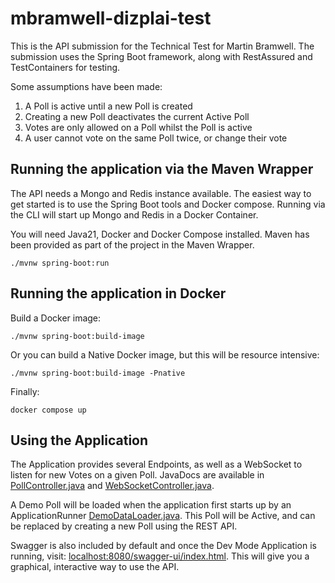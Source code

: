 # mbramwell-dizplai-test

This is the API submission for the Technical Test for Martin Bramwell.
The submission uses the Spring Boot framework, along with RestAssured and TestContainers for testing.

Some assumptions have been made:
1. A Poll is active until a new Poll is created
2. Creating a new Poll deactivates the current Active Poll
3. Votes are only allowed on a Poll whilst the Poll is active
4. A user cannot vote on the same Poll twice, or change their vote

## Running the application via the Maven Wrapper

The API needs a Mongo and Redis instance available. The easiest way to get started is to use the Spring Boot tools and Docker compose.
Running via the CLI will start up Mongo and Redis in a Docker Container.

You will need Java21, Docker and Docker Compose installed.
Maven has been provided as part of the project in the Maven Wrapper.

```shell script
./mvnw spring-boot:run
```

## Running the application in Docker

Build a Docker image:
```shell script
./mvnw spring-boot:build-image
```

Or you can build a Native Docker image, but this will be resource intensive:
```shell script
./mvnw spring-boot:build-image -Pnative
```

Finally:
```shell script
docker compose up
```

## Using the Application

The Application provides several Endpoints, as well as a WebSocket to listen for new Votes on a given Poll.
JavaDocs are available in
[PollController.java](src/main/java/uk/co/mgbramwell/polling/api/PollController.java) and 
[WebSocketController.java](src/main/java/uk/co/mgbramwell/polling/api/websocket/WebSocketController.java).

A Demo Poll will be loaded when the application first starts up by an ApplicationRunner
[DemoDataLoader.java](src/main/java/uk/co/mgbramwell/polling/api/DemoDataLoader.java). This Poll will be Active,
and can be replaced by creating a new Poll using the REST API.

Swagger is also included by default and once the Dev Mode Application is running, visit:
[localhost:8080/swagger-ui/index.html](localhost:8080/swagger-ui/index.html). This will give you a graphical, interactive way to use
the API.